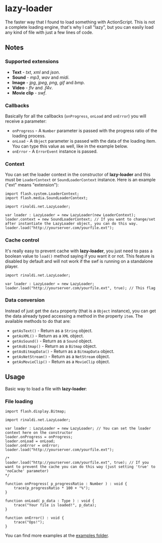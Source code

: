[examples_folder]: http://github.com/rafaelrinaldi/lazy-loader/tree/master/examples

# lazy-loader #

The faster way that I found to load something with ActionScript.
This is not a complete loading engine, that's why I call "lazy", but you can easily load any kind of file with just a few lines of code.

## Notes ##

### Supported extensions ###

- **Text** - *txt*, *xml* and *json*.
- **Sound** - *mp3*, *wav* and *midi*.
- **Image** - *jpg*, *jpeg*, *png*, *gif* and *bmp*.
- **Video** - *flv* and *.f4v*.
- **Movie clip** - *swf*.

### Callbacks ###

Basically for all the callbacks (`onProgress`, `onLoad` and `onError`) you will receive a parameter:

- `onProgress` - A `Number` parameter is passed with the progress ratio of the loading process.
- `onLoad` - A `Object` parameter is passed with the data of the loading item. You can type this value as well, like in the example below.
- `onError` - A `ErrorEvent` instance is passed.
	
### Context ###

You can set the loader context in the constructor of **lazy-loader** and this must be `LoaderContext` or `SoundLoaderContext` instance. Here is an example ("ext" means "extension"):

	import flash.system.LoaderContext;
	import flash.media.SoundLoaderContext;
	
	import rinaldi.net.LazyLoader;
	
	var loader : LazyLoader = new LazyLoader(new LoaderContext);
	loader.context = new SoundLoaderContext; // If you want to change/set after instantiate the LazyLoader object, you can do this way.
	loader.load("http://yourserver.com/yourfile.ext");
	
### Cache control ###

It's really easy to prevent cache with **lazy-loader**, you just need to pass a boolean value to `load()` method saying if you want it or not.
This feature is disabled by default and will not work if the swf is running on a standalone player.

	import rinaldi.net.LazyLoader;
	
	var loader : LazyLoader = new LazyLoader;
	loader.load("http://yourserver.com/yourfile.ext", true); // This flag

### Data conversion ###

Instead of just get the `data` property (that is a `Object` instance), you can get the data already typed accessing a method in the property `item`. The available methods to do that are:

- `getAsText()` - Return as a `String` object.
- `getAsXML()` - Return as a `XML` object.
- `getAsSound()` - Return as a `Sound` object.
- `getAsBitmap()` - Return as a `Bitmap` object.
- `getAsBitmapData()` - Return as a `BitmapData` object.
- `getAsNetStream()` - Return as a `NetStream` object.
- `getAsMovieClip()` - Return as a `MovieClip` object.
	
## Usage ##

Basic way to load a file with **lazy-loader**:

### File loading ###
	
	import flash.display.Bitmap;
	
	import rinaldi.net.LazyLoader;
	
	var loader : LazyLoader = new LazyLoader; // You can set the loader context here on the constructor
	loader.onProgress = onProgress;
	loader.onLoad = onLoad;
	loader.onError = onError;
	loader.load("http://yourserver.com/yourfile.ext");
	
	/*
	loader.load("http://yourserver.com/yourfile.ext", true); // If you want to prevent the cache you can do this way (just setting 'true' to 'noCache' parameter)
	*/

	function onProgress( p_progressRatio : Number ) : void {
		trace(p_progressRatio * 100 + "%");
	}

	function onLoad( p_data : Type ) : void {
		trace("Your file is loaded!", p_data);
	}

	function onError() : void {
		trace("Ops!");
	}

You can find more examples at the [examples folder][examples_folder].